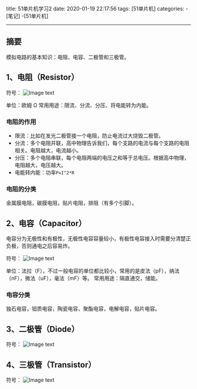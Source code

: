 title: 51单片机学习2
date: 2020-01-19 22:17:56
tags: [51单片机]
categories: 
	-[笔记]
	-[51单片机]

---

## 摘要

模拟电路的基本知识：电阻、电容、二极管和三极管。

<!--more-->

## 1、电阻（Resistor）

符号：
![Image text](http://www.xinxinni.com/blogimage/单片机/电阻符号.jpg)

单位：欧姆 Ω
常用用途：限流、分流、分压、将电能转为内能。

### 电阻的作用

* 限流：比如在发光二极管接一个电阻，防止电流过大烧毁二极管。
* 分流：多个电阻并联，高中物理告诉我们，每个支路的电流与每个支路的电阻相关。电阻越大，电流越小。
* 分压：多个电阻串联，每个电阻两端的电压之和等于总电压。根据高中物理，电阻越大，电压越大。
* 电能转内能：功率`P=I^2*R`

### 电阻的分类

金属膜电阻，碳膜电阻，贴片电阻，排阻（有多个引脚）。

## 2、电容（Capacitor）

电容分为无极性和有极性，无极性电容容量较小，有极性电容接入时需要分清楚正负极，否则通电之后容易炸。

符号：
![Image text](http://www.xinxinni.com/blogimage/单片机/电容符号.jpg)

单位：法拉（F），不过一般电容的单位都比较小，常用的是皮法（pF），纳法（nF），微法（uF），毫法（mF）等。
常用用途：隔直通交，储能。

### 电容分类

独石电容，钽质电容，陶瓷电容，聚酯电容，电解电容，贴片电容。

## 3、二极管（Diode）

符号：
![Image text](http://www.xinxinni.com/blogimage/单片机/二极管符号.jpg)


## 4、三极管（Transistor）

符号：
![Image text](http://www.xinxinni.com/blogimage/单片机/三极管符号.jpg)








